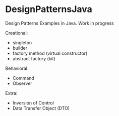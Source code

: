 # DesignPatternsJava

Design Patterns Examples in Java. Work in progress

Creational:
  - singleton
  - builder
  - factory method (virtual constructor)
  - abstract factory (kit)

Behavioral:
  - Command
  - Observer
  
Extra:
  - Inversion of Control
  - Data Transfer Object (DTO)
